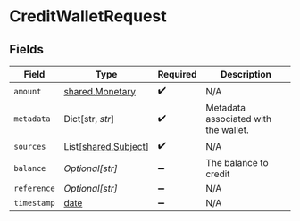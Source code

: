# CreditWalletRequest


## Fields

| Field                                                                | Type                                                                 | Required                                                             | Description                                                          |
| -------------------------------------------------------------------- | -------------------------------------------------------------------- | -------------------------------------------------------------------- | -------------------------------------------------------------------- |
| `amount`                                                             | [shared.Monetary](../../models/shared/monetary.md)                   | :heavy_check_mark:                                                   | N/A                                                                  |
| `metadata`                                                           | Dict[str, *str*]                                                     | :heavy_check_mark:                                                   | Metadata associated with the wallet.                                 |
| `sources`                                                            | List[[shared.Subject](../../models/shared/subject.md)]               | :heavy_check_mark:                                                   | N/A                                                                  |
| `balance`                                                            | *Optional[str]*                                                      | :heavy_minus_sign:                                                   | The balance to credit                                                |
| `reference`                                                          | *Optional[str]*                                                      | :heavy_minus_sign:                                                   | N/A                                                                  |
| `timestamp`                                                          | [date](https://docs.python.org/3/library/datetime.html#date-objects) | :heavy_minus_sign:                                                   | N/A                                                                  |